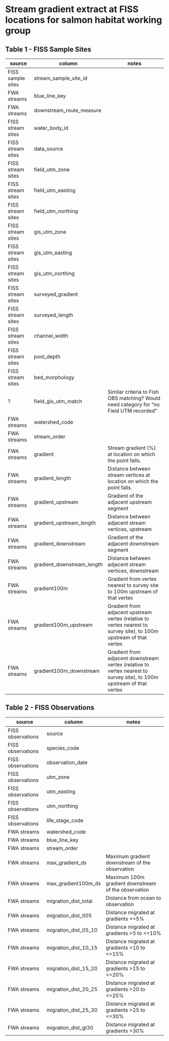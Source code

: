 # Stream gradient extract at FISS locations for salmon habitat working group


## Table 1 - FISS Sample Sites

| source            | column                      | notes                         |
|-------------------|-----------------------------|-------------------------------|
| FISS sample sites | stream_sample_site_id       |                               
| FWA streams       | blue_line_key               |                               
| FWA streams       | downstream_route_measure    |                               
| FISS stream sites | water_body_id               |                               
| FISS stream sites | data_source                 |                               
| FISS stream sites | field_utm_zone              |                               
| FISS stream sites | field_utm_easting           |                               
| FISS stream sites | field_utm_northing          |                               
| FISS stream sites | gis_utm_zone                |                               
| FISS stream sites | gis_utm_easting             |                               
| FISS stream sites | gis_utm_northing            |                               
| FISS stream sites | surveyed_gradient           |                               
| FISS stream sites | surveyed_length             |                               
| FISS stream sites | channel_width               |                               
| FISS stream sites | pool_depth                  |                               
| FISS stream sites | bed_morphology              |                               
| ?                 | field_gis_utm_match         | Similar criteria to Fish OBS matching? Would need category for “no Field UTM recorded” |
| FWA streams       | watershed_code              |                               
| FWA streams       | stream_order                | 
| FWA streams       | gradient                    | Stream gradient (%) at location on which the point falls.
| FWA streams       | gradient_length             | Distance between stream vertices at location on which the point falls.
| FWA streams       | gradient_upstream           | Gradient of the adjacent upstream segment
| FWA streams       | gradient_upstream_length    | Distance between adjacent stream vertices, upstream
| FWA streams       | gradient_downstream         | Gradient of the adjacent downstream segment
| FWA streams       | gradient_downstream_length  | Distance between adjacent stream vertices, downstream
| FWA streams       | gradient100m                | Gradient from vertex nearest to survey site to 100m upstream of that vertex
| FWA streams       | gradient100m_upstream       | Gradient from adjacent upstream vertex (relative to vertex nearest to survey site), to 100m upstream of that vertex
| FWA streams       | gradient100m_downstream     | Gradient from adjacent downstream vertex (relative to vertex nearest to survey site), to 100m upstream of that vertex


## Table 2 - FISS Observations

| source            | column               | notes                         |
|-------------------|----------------------|-------------------------------|
| FISS observations | source               | 
| FISS observations | species_code         | 
| FISS observations | observation_date     | 
| FISS observations | utm_zone             | 
| FISS observations | utm_easting          | 
| FISS observations | utm_northing         | 
| FISS observations | life_stage_code      |
| FWA streams       | watershed_code       | 
| FWA streams       | blue_line_key        | 
| FWA streams       | stream_order         | 
| FWA streams       | max_gradient_ds      | Maximum gradient downstream of the observation
| FWA streams       | max_gradient100m_ds  | Maximum 100m gradient downstream of the observation
| FWA streams       | migration_dist_total | Distance from ocean to observation
| FWA streams       | migration_dist_lt05  | Distance migrated at gradients <=5%
| FWA streams       | migration_dist_05_10 | Distance migrated at gradients >5 to <=10%
| FWA streams       | migration_dist_10_15 | Distance migrated at gradients >10 to <=15%
| FWA streams       | migration_dist_15_20 | Distance migrated at gradients >15 to <=20%
| FWA streams       | migration_dist_20_25 | Distance migrated at gradients >20 to <=25%
| FWA streams       | migration_dist_25_30 | Distance migrated at gradients >25 to <=30%
| FWA streams       | migration_dist_gt30  | Distance migrated at gradients >30%
